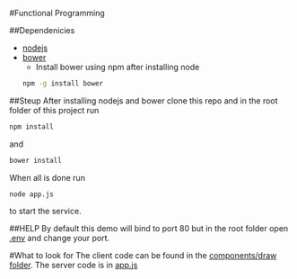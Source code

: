 #Functional Programming

##Dependenicies
* [nodejs](nodejs.org)
* [bower](bower.io)
    * Install bower using npm after installing node
    ```bash
    npm -g install bower
    ```
    
##Steup
After installing nodejs and bower clone this repo and in the root folder of this project run
```bash
npm install
```
and
```bash
bower install
```
When all is done run
```
node app.js
```
to start the service.

##HELP
By default this demo will bind to port 80 but in the root folder open [.env](https://github.com/Jhorlin/universityJavascript/blob/master/.env#L1) and change your port.

#What to look for
The client code can be found in the [components/draw folder](https://github.com/Jhorlin/universityJavascript/tree/master/components/draw).
The server code is in [app.js](https://github.com/Jhorlin/universityJavascript/blob/master/app.js)


